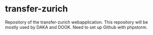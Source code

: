 # transfer-zurich

Repository of the transfer-zurich webapplication. This repository will be mostly used by DAKA and DOOK. Need to set up Github with phpstorm.
